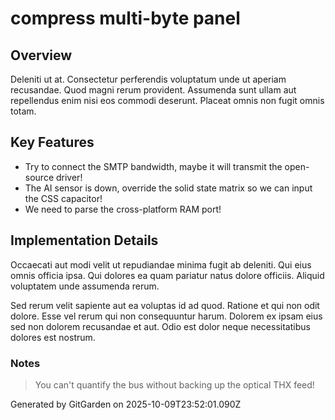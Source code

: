 # compress multi-byte panel

## Overview
Deleniti ut at. Consectetur perferendis voluptatum unde ut aperiam recusandae. Quod magni rerum provident. Assumenda sunt ullam aut repellendus enim nisi eos commodi deserunt. Placeat omnis non fugit omnis totam.

## Key Features
- Try to connect the SMTP bandwidth, maybe it will transmit the open-source driver!
- The AI sensor is down, override the solid state matrix so we can input the CSS capacitor!
- We need to parse the cross-platform RAM port!

## Implementation Details
Occaecati aut modi velit ut repudiandae minima fugit ab deleniti. Qui eius omnis officia ipsa. Qui dolores ea quam pariatur natus dolore officiis. Aliquid voluptatem unde assumenda rerum.
 Sed rerum velit sapiente aut ea voluptas id ad quod. Ratione et qui non odit dolore. Esse vel rerum qui non consequuntur harum. Dolorem ex ipsam eius sed non dolorem recusandae et aut. Odio est dolor neque necessitatibus dolores est nostrum.

### Notes
> You can't quantify the bus without backing up the optical THX feed!

Generated by GitGarden on 2025-10-09T23:52:01.090Z
